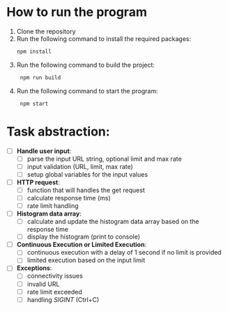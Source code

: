 # How to run the program

1. Clone the repository
2. Run the following command to install the required packages:
   ```bash
   npm install
   ```
3. Run the following command to build the project:
   ```bash
    npm run build
   ```
4. Run the following command to start the program:
   ```bash
    npm start
   ```

# Task abstraction:

- [ ] **Handle user input**:
  - [ ] parse the input URL string, optional limit and max rate
  - [ ] input validation (URL, limit, max rate)
  - [ ] setup global variables for the input values
- [ ] **HTTP request**:
  - [ ] function that will handles the get request
  - [ ] calculate response time (ms)
  - [ ] rate limit handling
- [ ] **Histogram data array**:
  - [ ] calculate and update the histogram data array based on the response time
  - [ ] display the histogram (print to console)
- [ ] **Continuous Execution or Limited Execution**:
  - [ ] continuous execution with a delay of 1 second if no limit is provided
  - [ ] limited execution based on the input limit
- [ ] **Exceptions**:
  - [ ] connectivity issues
  - [ ] invalid URL
  - [ ] rate limit exceeded
  - [ ] handling _SIGINT_ (Ctrl+C)
